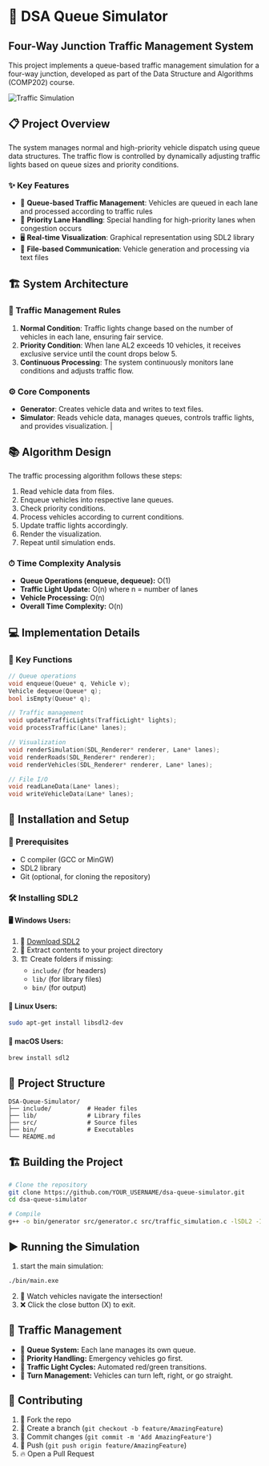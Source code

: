 # 🚦 DSA Queue Simulator

## Four-Way Junction Traffic Management System

This project implements a queue-based traffic management simulation for a four-way junction, developed as part of the Data Structure and Algorithms (COMP202) course.

![Traffic Simulation](https://github.com/ArSoham/dsa-queue-simulator/blob/main/demo.gif)

## 📋 Project Overview

The system manages normal and high-priority vehicle dispatch using queue data structures. The traffic flow is controlled by dynamically adjusting traffic lights based on queue sizes and priority conditions.

### ✨ Key Features

- 🚗 **Queue-based Traffic Management**: Vehicles are queued in each lane and processed according to traffic rules
- 🚨 **Priority Lane Handling**: Special handling for high-priority lanes when congestion occurs
- 🖥️ **Real-time Visualization**: Graphical representation using SDL2 library
- 📁 **File-based Communication**: Vehicle generation and processing via text files

## 🏗️ System Architecture

### 🛑 Traffic Management Rules

1. **Normal Condition**: Traffic lights change based on the number of vehicles in each lane, ensuring fair service.
2. **Priority Condition**: When lane AL2 exceeds 10 vehicles, it receives exclusive service until the count drops below 5.
3. **Continuous Processing**: The system continuously monitors lane conditions and adjusts traffic flow.

### ⚙️ Core Components

- **Generator**: Creates vehicle data and writes to text files.
- **Simulator**: Reads vehicle data, manages queues, controls traffic lights, and provides visualization.
|

## 📚 Algorithm Design

The traffic processing algorithm follows these steps:

1. Read vehicle data from files.
2. Enqueue vehicles into respective lane queues.
3. Check priority conditions.
4. Process vehicles according to current conditions.
5. Update traffic lights accordingly.
6. Render the visualization.
7. Repeat until simulation ends.

### ⏱ Time Complexity Analysis

- **Queue Operations (enqueue, dequeue):** O(1)
- **Traffic Light Update:** O(n) where n = number of lanes
- **Vehicle Processing:** O(n)
- **Overall Time Complexity:** O(n)

## 💻 Implementation Details

### 🔑 Key Functions

```c
// Queue operations
void enqueue(Queue* q, Vehicle v);
Vehicle dequeue(Queue* q);
bool isEmpty(Queue* q);

// Traffic management
void updateTrafficLights(TrafficLight* lights);
void processTraffic(Lane* lanes);

// Visualization
void renderSimulation(SDL_Renderer* renderer, Lane* lanes);
void renderRoads(SDL_Renderer* renderer);
void renderVehicles(SDL_Renderer* renderer, Lane* lanes);

// File I/O
void readLaneData(Lane* lanes);
void writeVehicleData(Lane* lanes);
```

## 🚀 Installation and Setup

### 📌 Prerequisites

- C compiler (GCC or MinGW)
- SDL2 library
- Git (optional, for cloning the repository)

### 🛠 Installing SDL2

#### 🖥️ Windows Users:
1. 🔗 [Download SDL2](https://www.libsdl.org/download-2.0.php)
2. 📂 Extract contents to your project directory
3. 🏗 Create folders if missing:
   - `include/` (for headers)
   - `lib/` (for library files)
   - `bin/` (for output)

#### 🐧 Linux Users:
```bash
sudo apt-get install libsdl2-dev
```

#### 🍏 macOS Users:
```bash
brew install sdl2
```

## 📂 Project Structure

```
DSA-Queue-Simulator/
├── include/          # Header files
├── lib/              # Library files
├── src/              # Source files
├── bin/              # Executables
└── README.md
```

## 🏗️ Building the Project

```bash
# Clone the repository
git clone https://github.com/YOUR_USERNAME/dsa-queue-simulator.git
cd dsa-queue-simulator

# Compile
g++ -o bin/generator src/generator.c src/traffic_simulation.c -lSDL2 -Iinclude -Llib -lmingw32 -lSDL2main -lSDL2
```

## ▶️ Running the Simulation
1. start the main simulation:
```bash
./bin/main.exe
```
2. 🚗 Watch vehicles navigate the intersection!
3. ❌ Click the close button (X) to exit.

## 🏁 Traffic Management

- 🚦 **Queue System:** Each lane manages its own queue.
- 🚨 **Priority Handling:** Emergency vehicles go first.
- 🔄 **Traffic Light Cycles:** Automated red/green transitions.
- 🔁 **Turn Management:** Vehicles can turn left, right, or go straight.

## 🤝 Contributing

1. 🍴 Fork the repo
2. 🌿 Create a branch (`git checkout -b feature/AmazingFeature`)
3. 💾 Commit changes (`git commit -m 'Add AmazingFeature'`)
4. 🚀 Push (`git push origin feature/AmazingFeature`)
5. 🔥 Open a Pull Request


